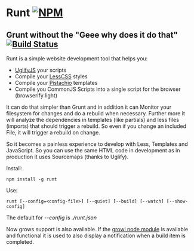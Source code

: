 # Runt [![NPM](https://nodei.co/npm/runt.png)](https://nodei.co/npm/runt/)
## Grunt without the "Geee why does it do that" [![Build Status](https://secure.travis-ci.org/phidelta/runt.png)](http://travis-ci.org/#!/phidelta/runt)

Runt is a simple website development tool that helps you:

  * [UglifyJS](https://github.com/mishoo/UglifyJS2) your scripts
  * Compile your [LessCSS](https://github.com/cloudhead/less) styles
  * Compile your [Pistachio](https://github.com/phidelta/pistachio) templates
  * Compile you CommonJS Scripts into a single script for the browser (browserify light)

It can do that simpler than Grunt and in addition it can Monitor your filesystem for changes and do a rebuild when necessary.
Further more it will analyze the dependencies in templates (like partials) and less files (imports) that should trigger a
rebuild. So even if you change an included File, it will trigger a rebuild on change.

So it becomes a painless experience to develop with Less, Templates and JavaScript. So you can use the same HTML code in development as in production it uses Sourcemaps (thanks to Uglify).

Install:

    npm install -g runt

Use:

    runt [--config=<config-file>] [--quiet] [--build] [--watch] [--show-config]

The default for *--config* is *./runt.json*

Now grows support is also available. If the [growl node module](https://npmjs.org/package/growl) is available and functional it is used to also display a notification when a build item is completed.
